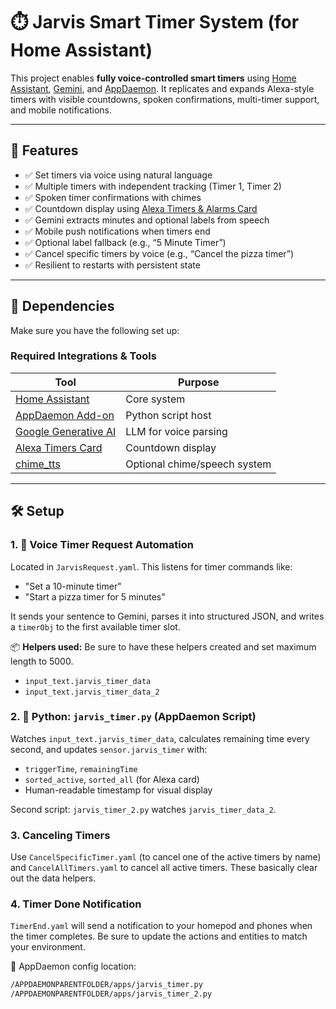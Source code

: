 # ⏱️ Jarvis Smart Timer System (for Home Assistant)

This project enables **fully voice-controlled smart timers** using [Home Assistant](https://www.home-assistant.io/), [Gemini](https://www.home-assistant.io/integrations/google_generative_ai_conversation/), and [AppDaemon](https://github.com/hassio-addons/addon-appdaemon). It replicates and expands Alexa-style timers with visible countdowns, spoken confirmations, multi-timer support, and mobile notifications.

---

## 🚀 Features

- ✅ Set timers via voice using natural language
- ✅ Multiple timers with independent tracking (Timer 1, Timer 2)
- ✅ Spoken timer confirmations with chimes
- ✅ Countdown display using [Alexa Timers & Alarms Card](https://github.com/Kethlak/card-alexa-alarms-timers)
- ✅ Gemini extracts minutes and optional labels from speech
- ✅ Mobile push notifications when timers end
- ✅ Optional label fallback (e.g., “5 Minute Timer”)
- ✅ Cancel specific timers by voice (e.g., “Cancel the pizza timer”)
- ✅ Resilient to restarts with persistent state

---

## 🧩 Dependencies

Make sure you have the following set up:

### Required Integrations & Tools

| Tool | Purpose |
|------|---------|
| [Home Assistant](https://www.home-assistant.io/) | Core system |
| [AppDaemon Add-on](https://github.com/hassio-addons/addon-appdaemon) | Python script host |
| [Google Generative AI](https://www.home-assistant.io/integrations/google_generative_ai_conversation/) | LLM for voice parsing |
| [Alexa Timers Card](https://github.com/Kethlak/card-alexa-alarms-timers) | Countdown display |
| [chime_tts](https://github.com/nimroddolev/chime_tts) | Optional chime/speech system |

---

## 🛠️ Setup

### 1. 🧠 Voice Timer Request Automation

Located in `JarvisRequest.yaml`. This listens for timer commands like:

- "Set a 10-minute timer"
- "Start a pizza timer for 5 minutes"

It sends your sentence to Gemini, parses it into structured JSON, and writes a `timerObj` to the first available timer slot.

📦 **Helpers used:**
Be sure to have these helpers created and set maximum length to 5000. 
- `input_text.jarvis_timer_data`
- `input_text.jarvis_timer_data_2`

### 2. 🧠 Python: `jarvis_timer.py` (AppDaemon Script)

Watches `input_text.jarvis_timer_data`, calculates remaining time every second, and updates `sensor.jarvis_timer` with:

- `triggerTime`, `remainingTime`
- `sorted_active`, `sorted_all` (for Alexa card)
- Human-readable timestamp for visual display

Second script: `jarvis_timer_2.py` watches `jarvis_timer_data_2`.

### 3. Canceling Timers
Use `CancelSpecificTimer.yaml` (to cancel one of the active timers by name) and `CancelAllTimers.yaml` to cancel all active timers. These basically clear out the data helpers. 

### 4. Timer Done Notification
`TimerEnd.yaml` will send a notification to your homepod and phones when the timer completes. Be sure to update the actions and entities to match your environment.

📁 AppDaemon config location:
```bash
/APPDAEMONPARENTFOLDER/apps/jarvis_timer.py
/APPDAEMONPARENTFOLDER/apps/jarvis_timer_2.py
